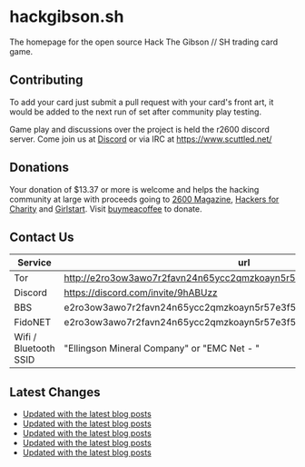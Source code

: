 # hackgibson.sh
The homepage for the open source Hack The Gibson // SH trading card game.


## Contributing

To add your card just submit a pull request with your card's front art, it would be added to the next run of set after community play testing.

Game play and discussions over the project is held the r2600 discord server. Come join us at [Discord](https://discord.com/invite/9hABUzz) or via IRC at https://www.scuttled.net/


## Donations

Your donation of $13.37 or more is welcome and helps the hacking community at large with proceeds going to [2600 Magazine](https://2600.com/), [Hackers for Charity](https://hackersforcharity.org) and [Girlstart](https://girlstart.org).  Visit [buymeacoffee](https://www.buymeacoffee.com/hackgibson.sh) to donate.


## Contact Us

Service | url
-|-
Tor | http://e2ro3ow3awo7r2favn24n65ycc2qmzkoayn5r57e3f56nvjwdcgg32ad.onion
Discord | https://discord.com/invite/9hABUzz
BBS | e2ro3ow3awo7r2favn24n65ycc2qmzkoayn5r57e3f56nvjwdcgg32ad.onion:23
FidoNET | e2ro3ow3awo7r2favn24n65ycc2qmzkoayn5r57e3f56nvjwdcgg32ad.onion:24554
Wifi / Bluetooth SSID | "Ellingson Mineral Company" or "EMC Net - <fidonet address>"

## Latest Changes
<!-- BLOG-POST-LIST:START -->
- [Updated with the latest blog posts](https://github.com/DFW2600/hackgibson.sh/commit/997e8bde7573603cc0fe2eb12e718374ada40739)
- [Updated with the latest blog posts](https://github.com/DFW2600/hackgibson.sh/commit/d2c0b756fd29e958e1c82a5635fe17bd1af602a9)
- [Updated with the latest blog posts](https://github.com/DFW2600/hackgibson.sh/commit/c548e9cea2f0665e55b1a696959c0060e54f6f47)
- [Updated with the latest blog posts](https://github.com/DFW2600/hackgibson.sh/commit/a73e06502b15d5ff793464bcd8c03072e7119bd1)
- [Updated with the latest blog posts](https://github.com/DFW2600/hackgibson.sh/commit/a66d8f3414d769fa73df00d91d9a2862e039cb3a)
<!-- BLOG-POST-LIST:END -->

